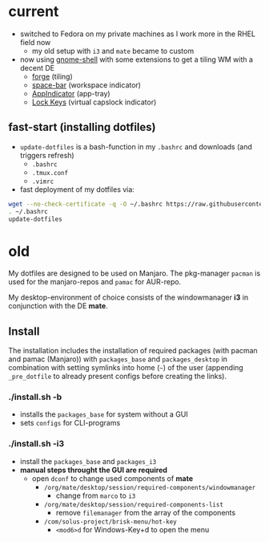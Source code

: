 # current

- switched to Fedora on my private machines as I work more in the RHEL field now
	- my old setup with `i3` and `mate` became to custom
- now using [gnome-shell](https://github.com/GNOME/gnome-shell) with some extensions to get a tiling WM with a decent DE
 	- [forge](https://extensions.gnome.org/extension/4481/forge/) (tiling)
   	- [space-bar](https://extensions.gnome.org/extension/5090/space-bar/) (workspace indicator)
	- [AppIndicator](https://extensions.gnome.org/extension/615/appindicator-support/) (app-tray)
	- [Lock Keys](https://extensions.gnome.org/extension/36/lock-keys/) (virtual capslock indicator)

## fast-start (installing dotfiles)

- `update-dotfiles` is a bash-function in my `.bashrc` and downloads (and triggers refresh)
	- `.bashrc`
	- `.tmux.conf`
	- `.vimrc`
 - fast deployment of my dotfiles via:

```bash
wget --no-check-certificate -q -O ~/.bashrc https://raw.githubusercontent.com/termnml/dotfiles/main/.bashrc
. ~/.bashrc
update-dotfiles
```


# old

My dotfiles are designed to be used on Manjaro. The pkg-manager `pacman` is used for the manjaro-repos and `pamac` for AUR-repo.

My desktop-environment of choice consists of the windowmanager **i3** in conjunction with the DE **mate**.

## Install

The installation includes the installation of required packages (with pacman and pamac (Manjaro)) with `packages_base` and `packages_desktop` in combination with setting symlinks into home (`~`) of the user (appending `_pre_dotfile` to already present configs before creating the links).

### ./install.sh -b

- installs the `packages_base` for system without a GUI
- sets `configs` for CLI-programs

### ./install.sh -i3

- install the `packages_base` and `packages_i3`
- **manual steps throught the GUI are required**
	- open `dconf` to change used components of **mate**
		- `/org/mate/desktop/session/required-components/windowmanager`
			- change from `marco` to `i3`
		- `/org/mate/desktop/session/required-components-list`
			- remove `filemanager` from the array of the components
		- `/com/solus-project/brisk-menu/hot-key`
			- `<mod6>d` for Windows-Key+d to open the menu
